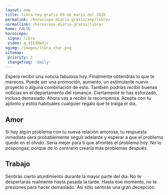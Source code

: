 ```yaml
---
layout: amp
title: libra hoy gratis 09 de marzo del 2020 
permalink: /horoscopo-diario-gratis/amp/libra/
normallink: /horoscopo-diario-gratis/libra/
home: FALSE
horoscopo:
 signo: libra
 video: g_VIh3NkXjc
ogimg: /images/libra_char.png
sitemap:
 priority: 1
 changefreq: 'daily'
---
```



Espera recibir una noticia fabulosa hoy. Finalmente obtendrás lo que te mereces. Puede ser una promoción, aumento, un estimulante nuevo proyecto o alguna combinación de esto. También podrías recibir buenas noticias en el departamento del romance. Ciertamente te has esforzado, incluso demasiado. Ahora vas a recibir la recompensa. Acepta con tu aplomo y estilo habituales cualquier regalo que te traiga el día.

## Amor

Si hay algún problema con tu nueva relación amorosa, tu respuesta inmediata será probablemente seguir adelante y esperar a que el problema quede en el olvido. Sería mejor para ti que afrontes el problema hoy. No lo pospongas; porque de lo contrario crearía más problemas después.

## Trabajo

Sentirás cierto aturdimiento durante la mayor parte del día. No te despertarás realmente hasta pasada la tarde. Hasta ese momento, no te presiones para hacer demasiado. Así sólo sentirás una gran decepción.